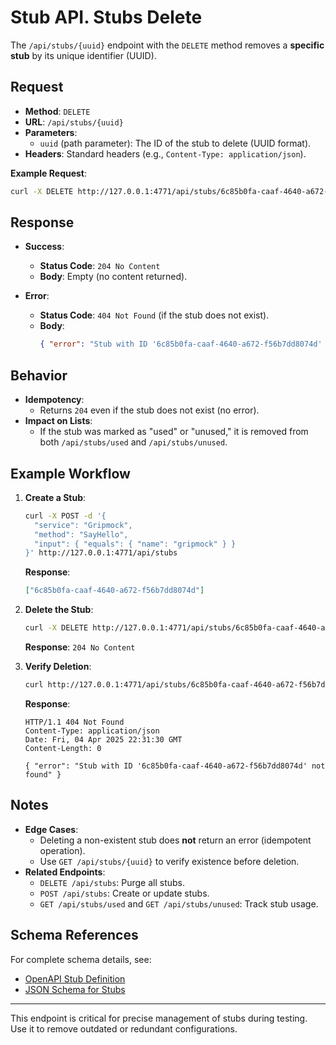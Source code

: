 # **Stub API. Stubs Delete**  
The `/api/stubs/{uuid}` endpoint with the `DELETE` method removes a **specific stub** by its unique identifier (UUID).  

## **Request**  
- **Method**: `DELETE`  
- **URL**: `/api/stubs/{uuid}`  
- **Parameters**:  
  - `uuid` (path parameter): The ID of the stub to delete (UUID format).  
- **Headers**: Standard headers (e.g., `Content-Type: application/json`).  

**Example Request**:  
```bash
curl -X DELETE http://127.0.0.1:4771/api/stubs/6c85b0fa-caaf-4640-a672-f56b7dd8074d
```

## **Response**  
- **Success**:  
  - **Status Code**: `204 No Content`  
  - **Body**: Empty (no content returned).  

- **Error**:  
  - **Status Code**: `404 Not Found` (if the stub does not exist).  
  - **Body**:  
    ```json
    { "error": "Stub with ID '6c85b0fa-caaf-4640-a672-f56b7dd8074d' not found" }
    ```

## **Behavior**  
- **Idempotency**:  
  - Returns `204` even if the stub does not exist (no error).  
- **Impact on Lists**:  
  - If the stub was marked as "used" or "unused," it is removed from both `/api/stubs/used` and `/api/stubs/unused`.  

## **Example Workflow**  
1. **Create a Stub**:  
   ```bash
   curl -X POST -d '{
     "service": "Gripmock",
     "method": "SayHello",
     "input": { "equals": { "name": "gripmock" } }
   }' http://127.0.0.1:4771/api/stubs
   ```
   **Response**:  
   ```json
   ["6c85b0fa-caaf-4640-a672-f56b7dd8074d"]
   ```

2. **Delete the Stub**:  
   ```bash
   curl -X DELETE http://127.0.0.1:4771/api/stubs/6c85b0fa-caaf-4640-a672-f56b7dd8074d
   ```
   **Response**: `204 No Content`

3. **Verify Deletion**:  
   ```bash
   curl http://127.0.0.1:4771/api/stubs/6c85b0fa-caaf-4640-a672-f56b7dd8074d
   ```
   **Response**:  
   ```http
   HTTP/1.1 404 Not Found
   Content-Type: application/json
   Date: Fri, 04 Apr 2025 22:31:30 GMT
   Content-Length: 0

   { "error": "Stub with ID '6c85b0fa-caaf-4640-a672-f56b7dd8074d' not found" }
   ```

## **Notes**  
- **Edge Cases**:  
  - Deleting a non-existent stub does **not** return an error (idempotent operation).  
  - Use `GET /api/stubs/{uuid}` to verify existence before deletion.  
- **Related Endpoints**:  
  - `DELETE /api/stubs`: Purge all stubs.  
  - `POST /api/stubs`: Create or update stubs.  
  - `GET /api/stubs/used` and `GET /api/stubs/unused`: Track stub usage.  

## **Schema References**
For complete schema details, see:
- [OpenAPI Stub Definition](https://bavix.github.io/gripmock-openapi/)
- [JSON Schema for Stubs](https://bavix.github.io/gripmock/schema/stub.json)

---

This endpoint is critical for precise management of stubs during testing. Use it to remove outdated or redundant configurations.
